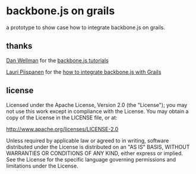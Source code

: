 backbone.js on grails
=====================

a prototype to show case how to integrate backbone.js on grails.

thanks
------

[Dan Wellman](http://www.danwellman.co.uk/) for the [backbone.js tutorials](
http://net.tutsplus.com/sessions/build-a-contacts-manager-using-backbone-js/)

[Lauri Piispanen](https://github.com/lauripiispanen) for the [how to
integrate backbone.js with Grails](http://lauripiispanen.github.com/blog/2012/01/31/building-a-backend-for-backbone-dot-js-todos-example-with-grails-and-mongodb/)

license
-------

Licensed under the Apache License, Version 2.0 (the "License");
you may not use this work except in compliance with the License.
You may obtain a copy of the License in the LICENSE file, or at:

   http://www.apache.org/licenses/LICENSE-2.0

Unless required by applicable law or agreed to in writing, software
distributed under the License is distributed on an "AS IS" BASIS,
WITHOUT WARRANTIES OR CONDITIONS OF ANY KIND, either express or implied.
See the License for the specific language governing permissions and
limitations under the License.
